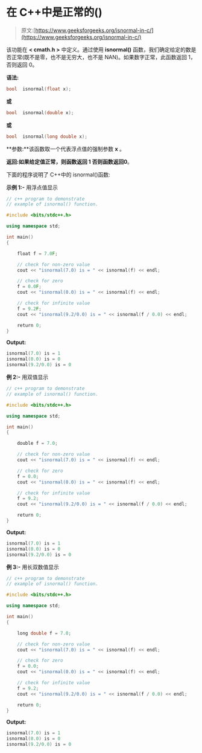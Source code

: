 # 在 C++中是正常的()

> 原文:[https://www.geeksforgeeks.org/isnormal-in-c/](https://www.geeksforgeeks.org/isnormal-in-c/)

该功能在 **< cmath.h >** 中定义。通过使用 **isnormal()** 函数，我们确定给定的数是否正常(既不是零，也不是无穷大，也不是 NAN)。如果数字正常，此函数返回 1，否则返回 0。

**语法:**

```cpp
bool  isnormal(float x);
```

**或**

```cpp
bool  isnormal(double x); 
```

**或**

```cpp
bool  isnormal(long double x); 
```

**参数:**该函数取一个代表浮点值的强制参数 **x** 。

**返回:**如果给定值正常，则函数返回 **1** 否则函数返回**0**。

下面的程序说明了 C++中的 isnormal()函数:

**示例 1:-** 用浮点值显示

```cpp
// c++ program to demonstrate
// example of isnormal() function.

#include <bits/stdc++.h>

using namespace std;

int main()
{

    float f = 7.0F;

    // check for non-zero value
    cout << "isnormal(7.0) is = " << isnormal(f) << endl;

    // check for zero
    f = 0.0F;
    cout << "isnormal(0.0) is = " << isnormal(f) << endl;

    // check for infinite value
    f = 9.2F;
    cout << "isnormal(9.2/0.0) is = " << isnormal(f / 0.0) << endl;

    return 0;
}
```

**Output:**

```cpp
isnormal(7.0) is = 1
isnormal(0.0) is = 0
isnormal(9.2/0.0) is = 0

```

**例 2:-** 用双值显示

```cpp
// c++ program to demonstrate
// example of isnormal() function.

#include <bits/stdc++.h>

using namespace std;

int main()
{

    double f = 7.0;

    // check for non-zero value
    cout << "isnormal(7.0) is = " << isnormal(f) << endl;

    // check for zero
    f = 0.0;
    cout << "isnormal(0.0) is = " << isnormal(f) << endl;

    // check for infinite value
    f = 9.2;
    cout << "isnormal(9.2/0.0) is = " << isnormal(f / 0.0) << endl;

    return 0;
}
```

**Output:**

```cpp
isnormal(7.0) is = 1
isnormal(0.0) is = 0
isnormal(9.2/0.0) is = 0

```

**例 3:-** 用长双数值显示

```cpp
// c++ program to demonstrate
// example of isnormal() function.

#include <bits/stdc++.h>

using namespace std;

int main()
{

    long double f = 7.0;

    // check for non-zero value
    cout << "isnormal(7.0) is = " << isnormal(f) << endl;

    // check for zero
    f = 0.0;
    cout << "isnormal(0.0) is = " << isnormal(f) << endl;

    // check for infinite value
    f = 9.2;
    cout << "isnormal(9.2/0.0) is = " << isnormal(f / 0.0) << endl;

    return 0;
}
```

**Output:**

```cpp
isnormal(7.0) is = 1
isnormal(0.0) is = 0
isnormal(9.2/0.0) is = 0

```